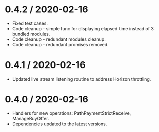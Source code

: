 0.4.2 / 2020-02-16
==================

* Fixed test cases.
* Code cleanup - simple func for displaying elapsed time instead of 3 bundled modules.
* Code cleanup - redundant modules cleanup.
* Code cleanup - redundant promises removed.

0.4.1 / 2020-02-16
==================

* Updated live stream listening routine to address Horizon throttling.

0.4.0 / 2020-02-16
==================

* Handlers for new operations: PathPaymentStrictReceive, ManageBuyOffer. 
* Dependencies updated to the latest versions.